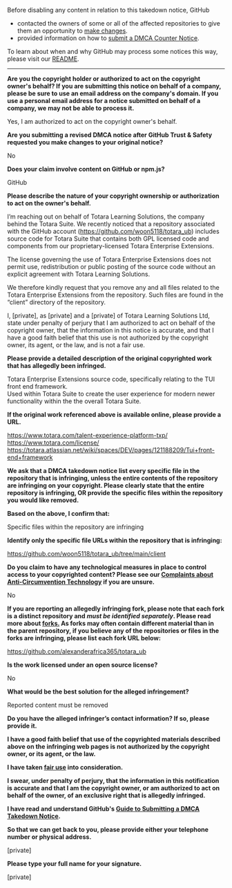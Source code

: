 Before disabling any content in relation to this takedown notice, GitHub
- contacted the owners of some or all of the affected repositories to give them an opportunity to [make changes](https://docs.github.com/en/github/site-policy/dmca-takedown-policy#a-how-does-this-actually-work).
- provided information on how to [submit a DMCA Counter Notice](https://docs.github.com/en/articles/guide-to-submitting-a-dmca-counter-notice).

To learn about when and why GitHub may process some notices this way, please visit our [README](https://github.com/github/dmca/blob/master/README.md#anatomy-of-a-takedown-notice).

---

**Are you the copyright holder or authorized to act on the copyright owner's behalf? If you are submitting this notice on behalf of a company, please be sure to use an email address on the company's domain. If you use a personal email address for a notice submitted on behalf of a company, we may not be able to process it.**

Yes, I am authorized to act on the copyright owner's behalf.

**Are you submitting a revised DMCA notice after GitHub Trust & Safety requested you make changes to your original notice?**

No

**Does your claim involve content on GitHub or npm.js?**

GitHub

**Please describe the nature of your copyright ownership or authorization to act on the owner's behalf.**

I’m reaching out on behalf of Totara Learning Solutions, the company behind the Totara Suite. We recently noticed that a repository associated with the GitHub account (https://github.com/woon5118/totara_ub) includes source code for Totara Suite that contains both GPL licensed code and components from our proprietary-licensed Totara Enterprise Extensions.

The license governing the use of Totara Enterprise Extensions does not permit use, redistribution or public posting of the source code without an explicit agreement with Totara Learning Solutions.

We therefore kindly request that you remove any and all files related to the Totara Enterprise Extensions from the repository. Such files are found in the “client” directory of the repository.

I, [private], as [private] and a [private] of Totara Learning Solutions Ltd, state under penalty of perjury that I am authorized to act on behalf of the copyright owner, that the information in this notice is accurate, and that I have a good faith belief that this use is not authorized by the copyright owner, its agent, or the law, and is not a fair use.

**Please provide a detailed description of the original copyrighted work that has allegedly been infringed.**

Totara Enterprise Extensions source code, specifically relating to the TUI front end framework.  
Used within Totara Suite to create the user experience for modern newer functionality within the the overall Totara Suite.

**If the original work referenced above is available online, please provide a URL.**

https://www.totara.com/talent-experience-platform-txp/  
https://www.totara.com/license/  
https://totara.atlassian.net/wiki/spaces/DEV/pages/121188209/Tui+front-end+framework  

**We ask that a DMCA takedown notice list every specific file in the repository that is infringing, unless the entire contents of the repository are infringing on your copyright. Please clearly state that the entire repository is infringing, OR provide the specific files within the repository you would like removed.**

**Based on the above, I confirm that:**

Specific files within the repository are infringing

**Identify only the specific file URLs within the repository that is infringing:**

https://github.com/woon5118/totara_ub/tree/main/client

**Do you claim to have any technological measures in place to control access to your copyrighted content? Please see our <a href="https://docs.github.com/articles/guide-to-submitting-a-dmca-takedown-notice#complaints-about-anti-circumvention-technology">Complaints about Anti-Circumvention Technology</a> if you are unsure.**

No

**If you are reporting an allegedly infringing fork, please note that each fork is a distinct repository and <i>must be identified separately</i>. Please read more about <a href="https://docs.github.com/articles/dmca-takedown-policy#b-what-about-forks-or-whats-a-fork">forks.</a> As forks may often contain different material than in the parent repository, if you believe any of the repositories or files in the forks are infringing, please list each fork URL below:**

https://github.com/alexanderafrica365/totara_ub

**Is the work licensed under an open source license?**

No

**What would be the best solution for the alleged infringement?**

Reported content must be removed

**Do you have the alleged infringer’s contact information? If so, please provide it.**

**I have a good faith belief that use of the copyrighted materials described above on the infringing web pages is not authorized by the copyright owner, or its agent, or the law.**

**I have taken <a href="https://www.lumendatabase.org/topics/22">fair use</a> into consideration.**

**I swear, under penalty of perjury, that the information in this notification is accurate and that I am the copyright owner, or am authorized to act on behalf of the owner, of an exclusive right that is allegedly infringed.**

**I have read and understand GitHub's <a href="https://docs.github.com/articles/guide-to-submitting-a-dmca-takedown-notice/">Guide to Submitting a DMCA Takedown Notice</a>.**

**So that we can get back to you, please provide either your telephone number or physical address.**

[private]

**Please type your full name for your signature.**

[private]

